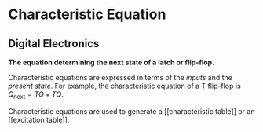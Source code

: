 # Characteristic Equation
## Digital Electronics
**The equation determining the next state of a latch or flip-flop.**

Characteristic equations are expressed in terms of the *inputs* and the *present state*.
For example, the characteristic equation of a T flip-flop is $Q_{\text{next}}=T\bar{Q}+\bar{T}{Q}$.

Characteristic equations are used to generate a [[characteristic table]] or an [[excitation table]].
